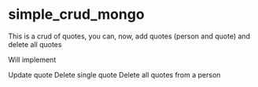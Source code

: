# simple_crud_mongo

This is a crud of quotes, you can, now, add quotes (person and quote) and delete all quotes 

Will implement 

Update quote
Delete single quote 
Delete all quotes from a person
